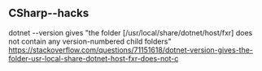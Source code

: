 ## CSharp--hacks

dotnet --version gives "the folder [/usr/local/share/dotnet/host/fxr] does not contain any version-numbered child folders"
https://stackoverflow.com/questions/71151618/dotnet-version-gives-the-folder-usr-local-share-dotnet-host-fxr-does-not-c
